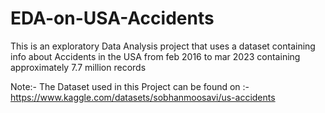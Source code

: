 # EDA-on-USA-Accidents
This is an exploratory Data Analysis project that uses a dataset containing info about Accidents in the USA from feb 2016 to mar 2023 containing approximately 7.7 million records

Note:- The Dataset used in this Project can be found on :- https://www.kaggle.com/datasets/sobhanmoosavi/us-accidents 
